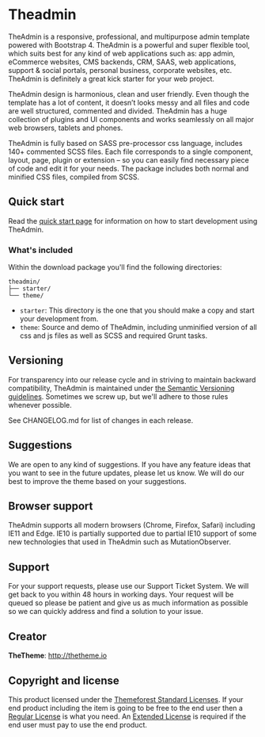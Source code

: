 # Theadmin

TheAdmin is a responsive, professional, and multipurpose admin template powered with Bootstrap 4. TheAdmin is a powerful and super flexible tool, which suits best for any kind of web applications such as: app admin, eCommerce websites, CMS backends, CRM, SAAS, web applications, support & social portals, personal business, corporate websites, etc. TheAdmin is definitely a great kick starter for your web project.

TheAdmin design is harmonious, clean and user friendly. Even though the template has a lot of content, it doesn’t looks messy and all files and code are well structured, commented and divided. TheAdmin has a huge collection of plugins and UI components and works seamlessly on all major web browsers, tablets and phones.

TheAdmin is fully based on SASS pre-processor css language, includes 140+ commented SCSS files. Each file corresponds to a single component, layout, page, plugin or extension – so you can easily find necessary piece of code and edit it for your needs. The package includes both normal and minified CSS files, compiled from SCSS.

## Quick start

Read the [quick start page](http://thetheme.io/theadmin/help/article-quick-start.html) for information on how to start development using TheAdmin.

### What's included

Within the download package you'll find the following directories:

```
theadmin/
├── starter/
└── theme/
```

- `starter`: This directory is the one that you should make a copy and start your development from.
- `theme`: Source and demo of TheAdmin, including unminified version of all css and js files as well as SCSS and required Grunt tasks.

## Versioning

For transparency into our release cycle and in striving to maintain backward compatibility, TheAdmin is maintained under [the Semantic Versioning guidelines](http://semver.org/). Sometimes we screw up, but we'll adhere to those rules whenever possible.

See CHANGELOG.md for list of changes in each release.

## Suggestions

We are open to any kind of suggestions. If you have any feature ideas that you want to see in the future updates, please let us know. We will do our best to improve the theme based on your suggestions.

## Browser support

TheAdmin supports all modern browsers (Chrome, Firefox, Safari) including IE11 and Edge.
IE10 is partially supported due to partial IE10 support of some new technologies that used in TheAdmin such as MutationObserver.

## Support

For your support requests, please use our Support Ticket System. We will get back to you within 48 hours in working days. Your request will be queued so please be patient and give us as much information as possible so we can quickly address and find a solution to your issue.

## Creator

**TheTheme**: <http://thetheme.io>

## Copyright and license

This product licensed under the [Themeforest Standard Licenses](https://themeforest.net/licenses/standard). If your end product including the item is going to be free to the end user then a [Regular License](https://themeforest.net/licenses/terms/regular) is what you need. An [Extended License](https://themeforest.net/licenses/terms/extended) is required if the end user must pay to use the end product.
